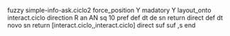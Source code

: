 fuzzy simple-info-ask.ciclo2
   force_position Y
   madatory Y
   layout_onto interact.ciclo
   direction R
   an AN
   sq 10
   pref 
   def 
    dt de
    sn 
    return 
    direct 
   def 
    dt novo
    sn 
    return [interact.ciclo,,interact.ciclo]
    direct 
   suf 
   suf ,s
end
